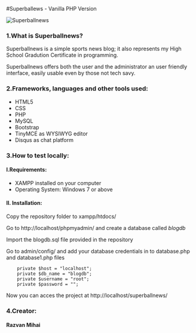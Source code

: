 #Superballews - Vanilla PHP Version

![Superballnews](https://i.imgur.com/U5fkDmX.png)


<h3>1.What is Superballnews?</h3>


<p>Superballnews is a simple sports news blog; it also represents my High School Gradution Certificate in programming.</p>
<p>Superballnews offers both the user and the administrator an user friendly interface, easily usable even by those not tech savy.</p>


<h3>2.Frameworks, languages and other tools used:</h3>

<ul>
<li>HTML5</li>
<li>CSS</li>
<li>PHP</li>
<li>MySQL</li>
<li>Bootstrap</li>
<li>TinyMCE as WYSIWYG editor</li>
<li>Disqus as chat platform</li>
</ul>

<h3>3.How to test locally:</h3>

<h4>I.Requirements:</h4>
<ul>
<li>XAMPP installed on your computer</li>
<li>Operating System: Windows 7 or above</li>
</ul>

<h4>II. Installation:</h4>


<p>Copy the repository folder to xampp/htdocs/</p>

<p>Go to http://localhost/phpmyadmin/ and create a database called <i>blogdb</i></p>

<p>Import the blogdb.sql file provided in the repository</p>

<p>Go to admin/config/ and add your database credentials in to database.php and database1.php files</p>

```shell
    private $host = "localhost";
    private $db_name = "blogdb";
    private $username = "root";
    private $password = "";
```

<p>Now you can acces the project at http://localhost/superballnews/</p>


<h3>4.Creator:</h3>
<h4>Razvan Mihai</h4>